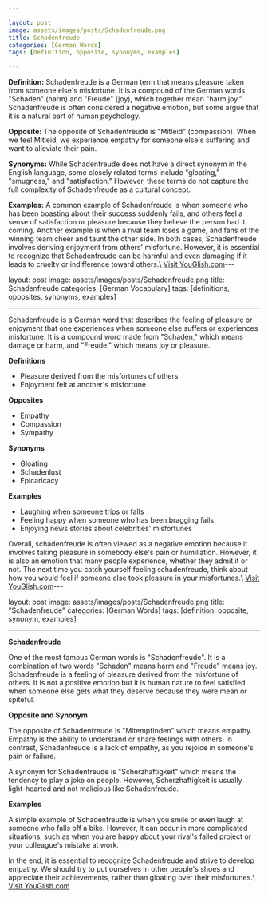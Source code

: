 ```yaml
---

layout: post
image: assets/images/posts/Schadenfreude.png
title: Schadenfreude
categories: [German Words]
tags: [definition, opposite, synonyms, examples]

---
```


**Definition:** Schadenfreude is a German term that means pleasure taken from someone else's misfortune. It is a compound of the German words "Schaden" (harm) and "Freude" (joy), which together mean "harm joy." Schadenfreude is often considered a negative emotion, but some argue that it is a natural part of human psychology.

**Opposite:** The opposite of Schadenfreude is "Mitleid" (compassion). When we feel Mitleid, we experience empathy for someone else's suffering and want to alleviate their pain.

**Synonyms:** While Schadenfreude does not have a direct synonym in the English language, some closely related terms include "gloating," "smugness," and "satisfaction." However, these terms do not capture the full complexity of Schadenfreude as a cultural concept.

**Examples:** A common example of Schadenfreude is when someone who has been boasting about their success suddenly fails, and others feel a sense of satisfaction or pleasure because they believe the person had it coming. Another example is when a rival team loses a game, and fans of the winning team cheer and taunt the other side. In both cases, Schadenfreude involves deriving enjoyment from others' misfortune. However, it is essential to recognize that Schadenfreude can be harmful and even damaging if it leads to cruelty or indifference toward others.\ <a id="yg-widget-0" class="youglish-widget" data-query="Schadenfreude" data-lang="german" data-components="8412" data-auto-start="0" data-bkg-color="theme_light" data-title="How%20to%20pronounce%20Schadenfreude%20in%20German"  rel="nofollow" href="https://youglish.com">Visit YouGlish.com</a><script async src="https://youglish.com/public/emb/widget.js" charset="utf-8"></script>---

layout: post
image: assets/images/posts/Schadenfreude.png
title: Schadenfreude
categories: [German Vocabulary]
tags: [definitions, opposites, synonyms, examples]

---

Schadenfreude is a German word that describes the feeling of pleasure or enjoyment that one experiences when someone else suffers or experiences misfortune. It is a compound word made from "Schaden," which means damage or harm, and "Freude," which means joy or pleasure. 

**Definitions**
- Pleasure derived from the misfortunes of others
- Enjoyment felt at another's misfortune

**Opposites**
- Empathy
- Compassion
- Sympathy 

**Synonyms**
- Gloating
- Schadenlust
- Epicaricacy 

**Examples**
- Laughing when someone trips or falls
- Feeling happy when someone who has been bragging fails
- Enjoying news stories about celebrities' misfortunes

Overall, schadenfreude is often viewed as a negative emotion because it involves taking pleasure in somebody else's pain or humiliation. However, it is also an emotion that many people experience, whether they admit it or not. The next time you catch yourself feeling schadenfreude, think about how you would feel if someone else took pleasure in your misfortunes.\ <a id="yg-widget-0" class="youglish-widget" data-query="Schadenfreude" data-lang="german" data-components="8412" data-auto-start="0" data-bkg-color="theme_light" data-title="How%20to%20pronounce%20Schadenfreude%20in%20German"  rel="nofollow" href="https://youglish.com">Visit YouGlish.com</a><script async src="https://youglish.com/public/emb/widget.js" charset="utf-8"></script>---

layout: post
image: assets/images/posts/Schadenfreude.png
title: "Schadenfreude"
categories: [German Words]
tags: [definition, opposite, synonym, examples]

---

**Schadenfreude**

One of the most famous German words is "Schadenfreude". It is a combination of two words "Schaden" means harm and "Freude" means joy. Schadenfreude is a feeling of pleasure derived from the misfortune of others. It is not a positive emotion but it is human nature to feel satisfied when someone else gets what they deserve because they were mean or spiteful.

**Opposite and Synonym**

The opposite of Schadenfreude is "Mitempfinden" which means empathy. Empathy is the ability to understand or share feelings with others. In contrast, Schadenfreude is a lack of empathy, as you rejoice in someone's pain or failure.

A synonym for Schadenfreude is "Scherzhaftigkeit" which means the tendency to play a joke on people. However, Scherzhaftigkeit is usually light-hearted and not malicious like Schadenfreude.

**Examples**

A simple example of Schadenfreude is when you smile or even laugh at someone who falls off a bike. However, it can occur in more complicated situations, such as when you are happy about your rival's failed project or your colleague's mistake at work.

In the end, it is essential to recognize Schadenfreude and strive to develop empathy. We should try to put ourselves in other people's shoes and appreciate their achievements, rather than gloating over their misfortunes.\ <a id="yg-widget-0" class="youglish-widget" data-query="Schadenfreude" data-lang="german" data-components="8412" data-auto-start="0" data-bkg-color="theme_light" data-title="How%20to%20pronounce%20Schadenfreude%20in%20German"  rel="nofollow" href="https://youglish.com">Visit YouGlish.com</a><script async src="https://youglish.com/public/emb/widget.js" charset="utf-8"></script>